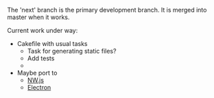The 'next' branch is the primary development branch. It is merged into master
when it works.

Current work under way:

- Cakefile with usual tasks
  - Task for generating static files?
  - Add tests
  - 
- Maybe port to
  - [NW.js](https://github.com/nwjs/nw.js)
  - [Electron]()

